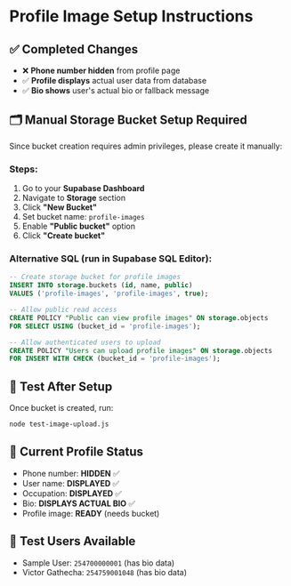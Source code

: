 # Profile Image Setup Instructions

## ✅ Completed Changes
- ❌ **Phone number hidden** from profile page
- ✅ **Profile displays** actual user data from database
- ✅ **Bio shows** user's actual bio or fallback message

## 🗂️ Manual Storage Bucket Setup Required

Since bucket creation requires admin privileges, please create it manually:

### Steps:
1. Go to your **Supabase Dashboard**
2. Navigate to **Storage** section
3. Click **"New Bucket"**
4. Set bucket name: `profile-images`
5. Enable **"Public bucket"** option
6. Click **"Create bucket"**

### Alternative SQL (run in Supabase SQL Editor):
```sql
-- Create storage bucket for profile images
INSERT INTO storage.buckets (id, name, public)
VALUES ('profile-images', 'profile-images', true);

-- Allow public read access
CREATE POLICY "Public can view profile images" ON storage.objects
FOR SELECT USING (bucket_id = 'profile-images');

-- Allow authenticated users to upload
CREATE POLICY "Users can upload profile images" ON storage.objects
FOR INSERT WITH CHECK (bucket_id = 'profile-images');
```

## 🧪 Test After Setup
Once bucket is created, run:
```bash
node test-image-upload.js
```

## 📱 Current Profile Status
- Phone number: **HIDDEN** ✅
- User name: **DISPLAYED** ✅  
- Occupation: **DISPLAYED** ✅
- Bio: **DISPLAYS ACTUAL BIO** ✅
- Profile image: **READY** (needs bucket)

## 👥 Test Users Available
- Sample User: `254700000001` (has bio data)
- Victor Gathecha: `254759001048` (has bio data)